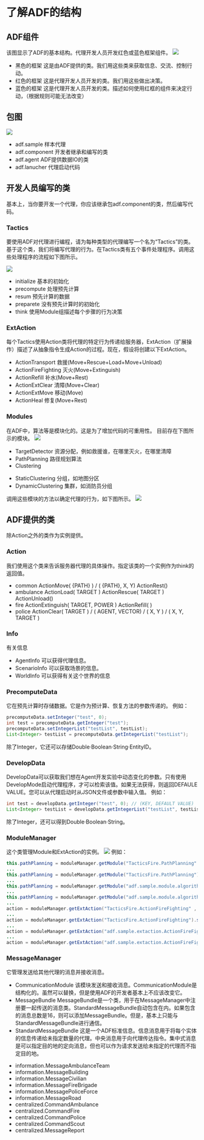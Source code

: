 # 了解ADF的结构

## ADF组件
该图显示了ADF的基本结构。代理开发人员开发红色或蓝色框架组件。
![](./images/1ADFZuJian.png)
- 黑色的框架
这是由ADF提供的类。我们用这些类来获取信息、交流、控制行动。
- 红色的框架
这是代理开发人员开发的类。我们用这些做出决策。
- 蓝色的框架
这是代理开发人员开发的类。描述如何使用红框的组件来决定行动，（根据规则可能无法改变）

## 包图
![](./images/2BaoTu.png)
- adf.sample
样本代理
- adf.component
开发者继承和编写的类
- adf.agent
ADF提供数据IO的类
- adf.lanucher
代理启动代码

## 开发人员编写的类
基本上，当你要开发一个代理，你应该继承包adf.component的类，然后编写代码。

### Tactics
要使用ADF对代理进行编程，请为每种类型的代理编写一个名为“Tactics”的类。基于这个类，我们将编写代理的行为。在Tactics类有五个事件处理程序。调用这些处理程序的流程如下图所示。

![](./images/3tactisc_flow.png)
- initialize
基本的初始化
- precompute
处理预先计算
- resum
预先计算的数据
- preparete
没有预先计算时的初始化
- think
使用Module组描述每个步骤的行为决策

### ExtAction
每个Tactics使用Action类将代理的特定行为传递给服务器，ExtAction（扩展操作）描述了从抽象指令生成Action的过程。现在，假设将创建以下ExtAction。

- ActionTransport
救援(Move+Rescue+Load+Move+Unload)
- ActionFireFighting
灭火(Move+Extinguish)
- ActionRefill
补水(Move+Rest)
- ActionExtClear
清障(Move+Clear)
- ActionExtMove
移动(Move)
- ActionHeal
修复(Move+Rest)

### Modules
在ADF中，算法等是模块化的。这是为了增加代码的可重用性。
目前存在下图所示的模块。
![](./images/4abstract-module.png)
- TargetDetector
资源分配，例如救援谁，在哪里灭火，在哪里清障
- PathPlanning
路径规划算法
- Clustering
 + StaticClustering
 分组，如地图分区
 + DynamicClustering
 集群，如消防员分组

调用这些模块的方法以确定代理的行为，如下图所示。
![](./images/5tactics_module.png)

## ADF提供的类
除Action之外的类作为实例提供。

### Action
我们使用这个类来告诉服务器代理的具体操作。指定该类的一个实例作为think的返回值。

- common
ActionMove( {PATH} ) / ( {PATH}, X, Y)
ActionRest()
- ambulance
ActionLoad( TARGET )
ActionRescue( TARGET )
ActionUnload()
- fire
ActionExtinguish( TARGET, POWER )
ActionRefill( )
- police
ActionClear( TARGET ) / ( AGENT, VECTOR) / ( X, Y ) / ( X, Y, TARGET )

### Info
有关信息

- AgentInfo
可以获得代理信息。
- ScenarioInfo
可以获取场景的信息。
- WorldInfo
可以获得有关这个世界的信息

### PrecomputeData
它在预先计算时存储数据。它是作为预计算、恢复方法的参数传递的。
例如：
```java
precomputeData.setInteger("test", 0);
int test = precomputeData.getInteger("test");
precomputeData.setIntegerList("testList", testList);
List<Integer> testList = precomputeData.getIntegerList("testList");
```
除了Integer，它还可以存储Double·Boolean·String·EntityID。

### DevelopData
DevelopData可以获取我们想在Agent开发实验中动态变化的参数。只有使用DevelopMode启动代理程序，才可以检索该值。如果无法获得，则返回DEFAULE VALUE。您可以从代理启动时从JSON文件或参数中输入值。
例如：
```java
int test = developData.getInteger("test", 0); // (KEY, DEFAULT VALUE)
List<Integer> testList = developData.getIntegerList("testList", testList);
```
除了Integer，还可以得到Double·Boolean·String。

### ModuleManager
这个类管理Module和ExtAction的实例。
![](./images/6module_manager.png)
例如：
```java
this.pathPlanning = moduleManager.getModule("TacticsFire.PathPlanning" , "adf.sample.module.algorithm.SamplePathPlanning");
...
this.pathPlanning = moduleManager.getModule("TacticsFire.PathPlanning");
...
this.pathPlanning = moduleManager.getModule("adf.sample.module.algorithm.MyPathPlanning"  , "adf.sample.module.algorithm.SamplePathPlanning");
...
this.pathPlanning = moduleManager.getModule("adf.sample.module.algorithm.MyPathPlanning");
...
action = moduleManager.getExtAction("TacticsFire.ActionFireFighting" , "adf.sample.extaction.ActionFireFighting").setTarget(target).calc().getAction();
...
action = moduleManager.getExtAction("TacticsFire.ActionFireFighting").setTarget(target).calc().getAction();
...
action = moduleManager.getExtAction("adf.sample.extaction.ActionFireFighting2" , "adf.sample.extaction.ActionFireFighting").setTarget(target).calc().getAction();
...
action = moduleManager.getExtAction("adf.sample.extaction.ActionFireFighting2").setTarget(target).calc().getAction();
```

### MessageManager
它管理发送给其他代理的消息并接收消息。

- CommunicationModule
该模块发送和接收消息。CommunicationModule是结构化的。虽然可以替换，但是使用ADF的开发者基本上不应该改变它。
- MessageBundle
MessageBundle是一个类，用于在MessageManager中注册要一起传送的消息类。StandardMessageBundle自动包含在内。如果包含的消息总数是16，则可以添加MessageBundle。但是，基本上只能与StandardMessageBundle进行通信。
- StandardMessageBundle
这是一个ADF标准信息。信息消息用于将每个实体的信息传递给未指定数量的代理。中央消息用于向代理传达指令。集中式消息是可以指定目的地的定向消息，但也可以作为请求发送给未指定的代理而不指定目的地。
 + information.MessageAmbulanceTeam
 + information.MessageBuilding
 + information.MessageCivilian
 + information.MessageFireBrigade
 + information.MessagePoliceForce
 + information.MessageRoad
 + centralized.CommandAmbulance
 + centralized.CommandFire
 + centralized.CommandPolice
 + centralized.CommandScout
 + centralized.MessageReport
